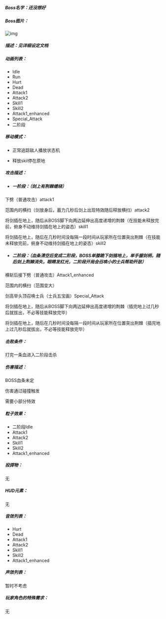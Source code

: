 ##### Boss名字：还没想好



##### Boss图片：

![img](https://gimg2.baidu.com/image_search/src=http%3A%2F%2Fs1.doyo.cn%2Fimg%2F5a%2F9f%2F60829e9e787c1500000d.jpg_news&refer=http%3A%2F%2Fs1.doyo.cn&app=2002&size=f9999,10000&q=a80&n=0&g=0n&fmt=auto?sec=1665646793&t=2e9b163ea584b645b8517f934bdbff5f)



##### 描述：见详细设定文档



##### 动画列表：

- Idle
- Run
- Hurt
- Dead
- Attack1
- Attack2
- Skill1
- Skill2
- Attack1_enhanced
- Special_Attack
- 二阶段



##### 移动模式：

- 正常追踪敌人播放状态机

- 释放skil停在原地

  

##### 攻击描述：

- ##### 一阶段：（剑上有荆棘缠绕）


下劈（普通攻击）attack1

范围内的横扫（剑放身后，蓄力几秒后剑上出现特效随后释放横扫）attack2

将剑插在地上，随后从BOSS脚下向两边延伸出高度递增的荆棘（在技能未释放完前，俯身不动维持剑插在地上的姿态）skill1

将剑插在地上，随后在几秒时间没每隔一段时间从玩家所在位置突出荆棘（在技能未释放完前，俯身不动维持剑插在地上的姿态）skill2

- ##### 二阶段：（血条清空后变成二阶段，BOSS单膝跪下剑插地上，单手握剑柄，随后剑上荆棘消失，眼睛发红光，二阶段开局会召唤小的士兵帮助歼敌）


横斩后接下劈（普通攻击）Attack1_enhanced

范围内的横扫（范围变大）

剑高举头顶召唤士兵（士兵五宝画）Special_Attack

将剑插在地上，随后从BOSS脚下向两边延伸出高度递增的荆棘（插完地上过几秒后就拔出，不必等技能释放完毕）

将剑插在地上，随后在几秒时间没每隔一段时间从玩家所在位置突出荆棘（插完地上过几秒后就拔出，不必等技能释放完毕）



##### 击败条件：

打完一条血进入二阶段击杀



##### 伤害描述：

BOSS血条未定

伤害通过碰撞触发

需要小部分特效



##### 粒子效果：

- 二阶段Idle
- Attack1
- Attack2
- Skill1
- Skill2
- Attack1_enhanced



##### 投掷物：

无



##### HUD元素：

无



##### 音效列表：

- Hurt
- Dead
- Attack1
- Attack2
- Skill1
- Skill2
- Attack1_enhanced



##### 声效列表：

暂时不考虑



##### 玩家角色的特殊需求：

无